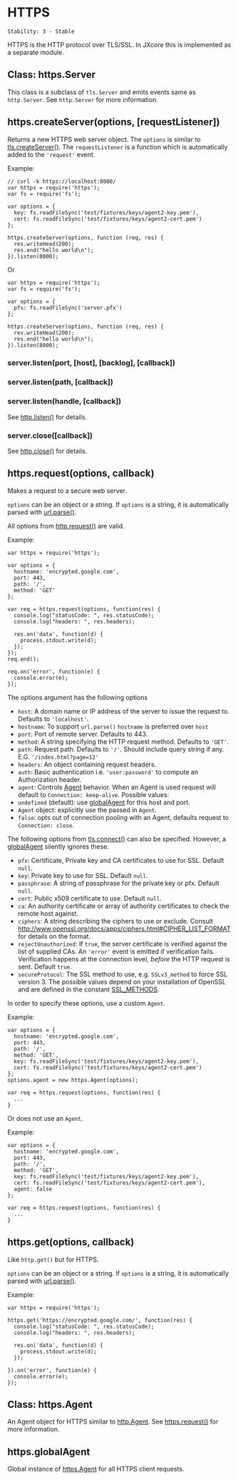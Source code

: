 # HTTPS

    Stability: 3 - Stable

HTTPS is the HTTP protocol over TLS/SSL. In JXcore this is implemented as a
separate module.

## Class: https.Server

This class is a subclass of `tls.Server` and emits events same as
`http.Server`. See `http.Server` for more information.

## https.createServer(options, [requestListener])

Returns a new HTTPS web server object. The `options` is similar to
[tls.createServer()][].  The `requestListener` is a function which is
automatically added to the `'request'` event.

Example:

    // curl -k https://localhost:8000/
    var https = require('https');
    var fs = require('fs');

    var options = {
      key: fs.readFileSync('test/fixtures/keys/agent2-key.pem'),
      cert: fs.readFileSync('test/fixtures/keys/agent2-cert.pem')
    };

    https.createServer(options, function (req, res) {
      res.writeHead(200);
      res.end("hello world\n");
    }).listen(8000);

Or

    var https = require('https');
    var fs = require('fs');

    var options = {
      pfx: fs.readFileSync('server.pfx')
    };

    https.createServer(options, function (req, res) {
      res.writeHead(200);
      res.end("hello world\n");
    }).listen(8000);


### server.listen(port, [host], [backlog], [callback])
### server.listen(path, [callback])
### server.listen(handle, [callback])

See [http.listen()][] for details.

### server.close([callback])

See [http.close()][] for details.

## https.request(options, callback)

Makes a request to a secure web server.

`options` can be an object or a string. If `options` is a string, it is
automatically parsed with [url.parse()](url.markdown#urlparseurlstr-parsequerystring-slashesdenotehost).

All options from [http.request()][] are valid.

Example:

    var https = require('https');

    var options = {
      hostname: 'encrypted.google.com',
      port: 443,
      path: '/',
      method: 'GET'
    };

    var req = https.request(options, function(res) {
      console.log("statusCode: ", res.statusCode);
      console.log("headers: ", res.headers);

      res.on('data', function(d) {
        process.stdout.write(d);
      });
    });
    req.end();

    req.on('error', function(e) {
      console.error(e);
    });

The options argument has the following options

- `host`: A domain name or IP address of the server to issue the request to.
  Defaults to `'localhost'`.
- `hostname`: To support `url.parse()` `hostname` is preferred over `host`
- `port`: Port of remote server. Defaults to 443.
- `method`: A string specifying the HTTP request method. Defaults to `'GET'`.
- `path`: Request path. Defaults to `'/'`. Should include query string if any.
  E.G. `'/index.html?page=12'`
- `headers`: An object containing request headers.
- `auth`: Basic authentication i.e. `'user:password'` to compute an
  Authorization header.
- `agent`: Controls [Agent][] behavior. When an Agent is used request will
  default to `Connection: keep-alive`. Possible values:
 - `undefined` (default): use [globalAgent][] for this host and port.
 - `Agent` object: explicitly use the passed in `Agent`.
 - `false`: opts out of connection pooling with an Agent, defaults request to
   `Connection: close`.

The following options from [tls.connect()][] can also be specified. However, a
[globalAgent][] silently ignores these.

- `pfx`: Certificate, Private key and CA certificates to use for SSL. Default `null`.
- `key`: Private key to use for SSL. Default `null`.
- `passphrase`: A string of passphrase for the private key or pfx. Default `null`.
- `cert`: Public x509 certificate to use. Default `null`.
- `ca`: An authority certificate or array of authority certificates to check
  the remote host against.
- `ciphers`: A string describing the ciphers to use or exclude. Consult
  <http://www.openssl.org/docs/apps/ciphers.html#CIPHER_LIST_FORMAT> for
  details on the format.
- `rejectUnauthorized`: If `true`, the server certificate is verified against
  the list of supplied CAs. An `'error'` event is emitted if verification
  fails. Verification happens at the connection level, *before* the HTTP
  request is sent. Default `true`.
- `secureProtocol`: The SSL method to use, e.g. `SSLv3_method` to force
  SSL version 3. The possible values depend on your installation of
  OpenSSL and are defined in the constant [SSL_METHODS][].

In order to specify these options, use a custom `Agent`.

Example:

    var options = {
      hostname: 'encrypted.google.com',
      port: 443,
      path: '/',
      method: 'GET',
      key: fs.readFileSync('test/fixtures/keys/agent2-key.pem'),
      cert: fs.readFileSync('test/fixtures/keys/agent2-cert.pem')
    };
    options.agent = new https.Agent(options);

    var req = https.request(options, function(res) {
      ...
    }

Or does not use an `Agent`.

Example:

    var options = {
      hostname: 'encrypted.google.com',
      port: 443,
      path: '/',
      method: 'GET',
      key: fs.readFileSync('test/fixtures/keys/agent2-key.pem'),
      cert: fs.readFileSync('test/fixtures/keys/agent2-cert.pem'),
      agent: false
    };

    var req = https.request(options, function(res) {
      ...
    }

## https.get(options, callback)

Like `http.get()` but for HTTPS.

`options` can be an object or a string. If `options` is a string, it is
automatically parsed with [url.parse()](url.markdown#urlparseurlstr-parsequerystring-slashesdenotehost).

Example:

    var https = require('https');

    https.get('https://encrypted.google.com/', function(res) {
      console.log("statusCode: ", res.statusCode);
      console.log("headers: ", res.headers);

      res.on('data', function(d) {
        process.stdout.write(d);
      });

    }).on('error', function(e) {
      console.error(e);
    });


## Class: https.Agent

An Agent object for HTTPS similar to [http.Agent][].  See [https.request()][]
for more information.


## https.globalAgent

Global instance of [https.Agent][] for all HTTPS client requests.

[Agent]: #class-httpsagent
[globalAgent]: #httpsglobalagent
[http.listen()]: http.markdown#serverlistenport-hostname-backlog-callback
[http.close()]: http.markdown#serverclosecallback
[http.Agent]: http.markdown#class-httpagent
[http.request()]: http.markdown#httprequestoptions-callback
[https.Agent]: #class-httpsagent
[https.request()]: #httpsrequestoptions-callback
[tls.connect()]: tls.markdown#tlsconnectoptions-callback
[tls.createServer()]: tls.markdown#tlscreateserveroptions-secureconnectionlistener
[SSL_METHODS]: http://www.openssl.org/docs/ssl/ssl.markdown#DEALING_WITH_PROTOCOL_METHODS
